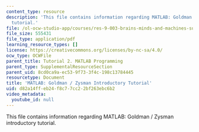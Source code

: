 ```yaml
---
content_type: resource
description: 'This file contains information regarding MATLAB: Goldman / Zysman introductory
  tutorial.'
file: /ol-ocw-studio-app/courses/res-9-003-brains-minds-and-machines-summer-course-summer-2015/d82a14ffeb24f8c77cc22bf263ebc6b2_MITRES_9_003SUM15_tut2.pdf
file_size: 555431
file_type: application/pdf
learning_resource_types: []
license: https://creativecommons.org/licenses/by-nc-sa/4.0/
ocw_type: OCWFile
parent_title: Tutorial 2. MATLAB Programming
parent_type: SupplementalResourceSection
parent_uid: 8cd0ca9a-ec53-9f73-3f4c-198c13784445
resourcetype: Document
title: 'MATLAB: Goldman / Zysman Introductory Tutorial'
uid: d82a14ff-eb24-f8c7-7cc2-2bf263ebc6b2
video_metadata:
  youtube_id: null
---
```

This file contains information regarding MATLAB: Goldman / Zysman introductory tutorial.